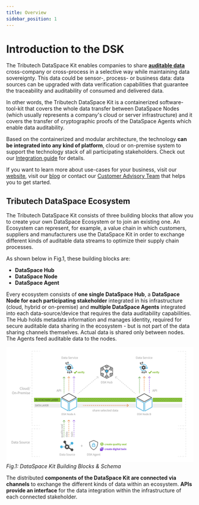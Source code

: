 ```yaml
---
title: Overview
sidebar_position: 1
---
```


# Introduction to the DSK

The Tributech DataSpace Kit enables companies to share [**auditable data**](./auditable-data.md) cross-company or cross-process in a selective way while maintaining data sovereignty. This data could be sensor-, process- or business data: data sources can be upgraded with data verification capabilities that guarantee the traceability and auditability of consumed and delivered data.

In other words, the Tributech DataSpace Kit is a containerized software-tool-kit that covers the whole data transfer between DataSpace Nodes (which usually represents a company's cloud or server infrastructure) and it covers the transfer of cryptographic proofs of the DataSpace Agents which enable data auditability.

Based on the containerized and modular architecture, the technology **can be integrated into any kind of platform**, cloud or on-premise system to support the technology stack of all participating stakeholders. Check out our [Integration guide](../integration/overview.md) for details.

If you want to learn more about use-cases for your business, visit our [website](https://www.tributech.io/use-cases/), visit our [blog](https://www.tributech.io/blog/) or contact our [Customer Advisory Team](mailto:customer-advisory@tributech.io) that helps you to get started.

## Tributech DataSpace Ecosystem

The Tributech DataSpace Kit consists of three building blocks that allow you to create your own DataSpace Ecosystem or to join an existing one.
An Ecosystem can represent, for example, a value chain in which customers, suppliers and manufacturers use the DataSpace Kit in order to exchange different kinds of auditable data streams to optimize their supply chain processes.

As shown below in Fig.1, these building blocks are:

- **DataSpace Hub**
- **DataSpace Node**
- **DataSpace Agent**

Every ecosystem consists of **one single DataSpace Hub**, a **DataSpace Node for each participating stakeholder** integrated in his infrastructure (cloud, hybrid or on-premise) and **multiple DataSpace Agents** integrated into each data-source/device that requires the data auditability capabilities.
The Hub holds metadata information and manages identity, required for secure auditable data sharing in the ecosystem - but is not part of the data sharing channels themselves. Actual data is shared only between nodes. The Agents feed auditable data to the nodes.

![DataSpace Kit - Building Blocks](/img/architecture.png)
_Fig.1: DataSpace Kit Building Blocks & Schema_

The distributed **components of the DataSpace Kit are connected via channels** to exchange the different kinds of data within an ecosystem. **APIs provide an interface** for the data integration within the infrastructure of each connected stakeholder.
